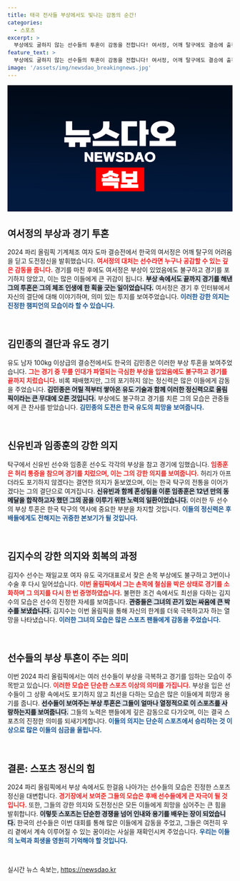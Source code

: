 ```yaml
---
title: 태극 전사들 부상에서도 빛나는 감동의 순간!
categories:
  - 스포츠
excerpt: >
  부상에도 굴하지 않는 선수들의 투혼이 감동을 전합니다! 여서정, 어깨 탈구에도 결승에 출전하고 김민종, 무릎 인대 파열에도 끝까지 경기를 이어간 이들의 이야기, 그 열정 속에 숨겨진 감정을 확인해보세요!
feature_text: >
  부상에도 굴하지 않는 선수들의 투혼이 감동을 전합니다! 여서정, 어깨 탈구에도 결승에 출전하고 김민종, 무릎 인대 파열에도 끝까지 경기를 이어간 이들의 이야기, 그 열정 속에 숨겨진 감정을 확인해보세요!
image: '/assets/img/newsdao_breakingnews.jpg'
---
```


<p><img src="/assets/img/newsdao_breakingnews.jpg" alt="implanttips 속보" /></p>

<h2 data-ke-size="size26">여서정의 부상과 경기 투혼</h2>

<p data-ke-size="size16">2024 파리 올림픽 기계체조 여자 도마 결승전에서 한국의 여서정은 어깨 탈구의 어려움을 딛고 도전정신을 발휘했습니다. <b><span style="color: #ee2323;">여서정의 대처는 선수라면 누구나 공감할 수 있는 깊은 감동을 줍니다.</span></b> 경기를 마친 후에도 여서정은 부상이 있었음에도 불구하고 경기를 포기하지 않았고, 이는 많은 이들에게 큰 귀감이 됩니다. <b><span style="background-color: #21538527;">부상 속에서도 끝까지 경기를 해낸 그의 투혼은 그의 체조 인생에 한 획을 긋는 일이었습니다.</span></b> 여서정은 경기 후 인터뷰에서 자신의 결단에 대해 이야기하며, 의미 있는 투지를 보여주었습니다. <b><span style="color: #1a5490;">이러한 강한 의지는 진정한 챔피언의 모습이라 할 수 있습니다.</span></b></p>

<p data-ke-size="size16">&nbsp;</p>

<h2 data-ke-size="size26">김민종의 결단과 유도 경기</h2>

<p data-ke-size="size16">유도 남자 100kg 이상급의 결승전에서도 한국의 김민종은 이러한 부상 투혼을 보여주었습니다. <b><span style="color: #ee2323;">그는 경기 중 무릎 인대가 파열되는 극심한 부상을 입었음에도 불구하고 경기를 끝까지 치렀습니다.</span></b> 비록 패배했지만, 그의 포기하지 않는 정신력은 많은 이들에게 감동을 주었습니다. <b><span style="background-color: #21538527;">김민종은 어릴 적부터 쌓아온 유도 기술과 함께 이러한 정신력으로 올림픽이라는 큰 무대에 오른 것입니다.</span></b> 부상에도 불구하고 경기를 치른 그의 모습은 관중들에게 큰 찬사를 받았습니다. <b><span style="color: #1a5490;">김민종의 도전은 한국 유도의 희망을 보여줍니다.</span></b></p>

<p data-ke-size="size16">&nbsp;</p>

<h2 data-ke-size="size26">신유빈과 임종훈의 강한 의지</h2>

<p data-ke-size="size16">탁구에서 신유빈 선수와 임종훈 선수도 각각의 부상을 참고 경기에 임했습니다. <b><span style="color: #ee2323;">임종훈은 허리 통증을 참으며 경기를 치렀으며, 이는 그의 강한 의지를 보여줍니다.</span></b> 허리가 아프더라도 포기하지 않겠다는 결연한 의지가 돋보였으며, 이는 한국 탁구의 전통을 이어가겠다는 그의 결단으로 여겨집니다. <b><span style="background-color: #21538527;">신유빈과 함께 혼성팀을 이룬 임종훈은 12년 만의 동메달을 합작하고자 했던 그의 꿈을 이루기 위한 노력의 일환이었습니다.</span></b> 이러한 두 선수의 부상 투혼은 한국 탁구의 역사에 중요한 부분을 차지할 것입니다. <b><span style="color: #1a5490;">이들의 정신력은 후배들에게도 전해지는 귀중한 본보기가 될 것입니다.</span></b></p>

<p data-ke-size="size16">&nbsp;</p>

<h2 data-ke-size="size26">김지수의 강한 의지와 회복의 과정</h2>

<p data-ke-size="size16">김지수 선수는 재일교포 여자 유도 국가대표로서 잦은 손목 부상에도 불구하고 3번이나 수술 후 다시 일어섰습니다. <b><span style="color: #ee2323;">이번 올림픽에서 그는 손목에 철심을 박은 상태로 경기를 소화하며 그 의지를 다시 한 번 증명하였습니다.</span></b> 불편한 조건 속에서도 최선을 다하는 김지수의 모습은 선수의 진정한 자세를 보여줍니다. <b><span style="background-color: #21538527;">관중들은 그녀의 끈기 있는 싸움에 큰 박수를 보냈습니다.</span></b> 김지수는 이번 올림픽을 통해 자신의 한계를 더욱 극복하고자 하는 열망을 나타냈습니다. <b><span style="color: #1a5490;">이러한 그녀의 모습은 많은 스포츠 팬들에게 감동을 주었습니다.</span></b></p>

<p data-ke-size="size16">&nbsp;</p>

<h2 data-ke-size="size26">선수들의 부상 투혼이 주는 의미</h2>

<p data-ke-size="size16">이번 2024 파리 올림픽에서는 여러 선수들이 부상을 극복하고 경기를 임하는 모습이 주목받고 있습니다. <b><span style="color: #ee2323;">이러한 모습은 단순한 스포츠 이상의 의미를 가집니다.</span></b> 부상을 입은 선수들이 그 상황 속에서도 포기하지 않고 최선을 다하는 모습은 많은 이들에게 희망과 용기를 줍니다. <b><span style="background-color: #21538527;">선수들이 보여주는 부상 투혼은 그들이 얼마나 열정적으로 이 스포츠를 사랑하는지를 보여줍니다.</span></b> 그들의 노력은 팬들에게 깊은 감동으로 다가오며, 이는 결국 스포츠의 진정한 의미를 되새기게합니다. <b><span style="color: #1a5490;">이들의 의지는 단순히 스포츠에서 승리하는 것 이상으로 많은 이들의 심금을 울립니다.</span></b></p>

<p data-ke-size="size16">&nbsp;</p>

<h2 data-ke-size="size26">결론: 스포츠 정신의 힘</h2>

<p data-ke-size="size16">2024 파리 올림픽에서 부상 속에서도 한걸음 나아가는 선수들의 모습은 진정한 스포츠 정신을 대변합니다. <b><span style="color: #ee2323;">경기장에서 보여준 그들의 모습은 후배 선수들에게 큰 자극이 될 것입니다.</span></b> 또한, 그들의 강한 의지와 도전정신은 모든 이들에게 희망을 심어주는 큰 힘을 발휘합니다. <b><span style="background-color: #21538527;">이렇듯 스포츠는 단순한 경쟁을 넘어 인내와 용기를 배우는 장이 되었습니다.</span></b> 한국의 선수들은 이번 대회를 통해 많은 이들에게 감동을 주었고, 그들은 여전히 우리 곁에서 계속 이루어질 수 있는 꿈이라는 사실을 재확인시켜 주었습니다. <b><span style="color: #1a5490;">우리는 이들의 노력과 희생을 영원히 기억해야 할 것입니다.</span></b></p>

<p data-ke-size="size16">&nbsp;</p>
실시간 뉴스 속보는, <a href="https://newsdao.kr" rel="dofollow">https://newsdao.kr</a>


